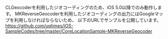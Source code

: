 CLGeocoderを利用したジオコーディングのため、iOS 5.0以降でのみ動作します。
MKReverseGeocoderを利用したジオコーディングの出力にはGoogleマップを利用しなければならないため、
以下のURLでサンプルを公開しています。
https://github.com/uqtimes/iOS-SampleCodes/tree/master/CoreLocationSample-MKReverseGeocoder